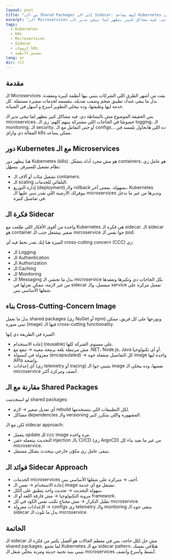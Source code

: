 ```yaml
---
layout: post
title: "من الـ Shared Packages إلى الـ Sidecar: كيف يساعد Kubernetes في تبسيط الـ Microservices"
excerpt: "الـ Microservices بقت من أشهر الطرق اللي الشركات بتبني بيها أنظمة كبيرة ومعقدة. بدل ما يبقى عندك تطبيق ضخم وصعب تعديله، بتقسمه لخدمات صغيرة مستقلة. كل خدمة ليها وظيفتها، وده بيخلي التطوير أسرع و أسهل في الصيانة. بس الحقيقة الموضوع مش بالبساطة دي. فيه مشاكل كتير بتظهر لما تيجي تدير الـ microservices، خصوصًا في الحاجات اللي مشتركة بينهم كلهم: زي الـ logging، الـ monitoring، الـ security، أو حتى التعامل مع الـ configs… ده اللي هانحاول نلمسه في المقالة دي وازاي k8s ممكن يساعد."
tags:
  - Kubernetes
  - k8s
  - Microservices
  - Sidecar
  - كبسولات_k8s
  - تصميم_الأنظمة
lang: ar
dir: rtl
---
```


## مقدمة

الـ Microservices بقت من أشهر الطرق اللي الشركات بتبني بيها أنظمة كبيرة ومعقدة. بدل ما يبقى عندك تطبيق ضخم وصعب تعديله، بتقسمه لخدمات صغيرة مستقلة. كل خدمة ليها وظيفتها، وده بيخلي التطوير أسرع و أسهل في الصيانة.

بس الحقيقة الموضوع مش بالبساطة دي. فيه مشاكل كتير بتظهر لما تيجي تدير الـ microservices، خصوصًا في الحاجات اللي مشتركة بينهم كلهم: زي الـ logging، الـ monitoring، الـ security، أو حتى التعامل مع الـ configs… ده اللي هانحاول نلمسه في المقالة دي وازاي k8s ممكن يساعد.

## دور Kubernetes مع الـ Microservices

هنا بيظهر دور Kubernetes (k8s). هو مش مجرد أداة بتشغّل containers، هو عامل زي نظام تشغيل للسيرفر. بيسهّل:
- تشغيل مئات أو آلاف الـ containers.
- الـ scaling التلقائي للخدمات.
- إدارة التوزيع (deployment) والـ rollback بسهولة.
بمعنى آخر، Kubernetes بيوفرلك الأرضية اللي تقدر تبني عليها الـ microservices وتديرها من غير ما تدخل في تفاصيل كتيرة.

## فكرة الـ Sidecar

واحدة من أقوى الأفكار اللي طلعت مع Kubernetes هي فكرة الـ sidecar. 
الـ sidecar هو container صغير بيشتغل جنب الـ microservice جوا نفس الـ pod.

الميزة هنا إنك تقدر تحط فيه أي cross-cutting concern (CCC) زي:
- الـ Logging
- الـ Authentication
- الـ Authorization
- الـ Caching
- الـ Monitoring
- الـ Messaging 
بدل ما تحشي الـ microservice بكل الحاجات دي وتكبرها وتعقدها من غير لازمة، ممكن تعزلها في sidecar منفصل، والـ service تفضل مركزة على شغلها الأساسي بس.

## بناء Cross-Cutting-Concern Image

بدل ما تعمل shared packages (زي NuGet أو npm) وتوزعها على كل فريق، ممكن تبني صورة (image) فيها الـ cross-cutting functionality. 

الميزة في الطريقة دي إنها:
- إعادة الاستخدام (reusable) على مستوى الشركة كلها.
- مش مرتبطة بلغة برمجة معينة → تنفع مع .NET، Node.js، Java أو أي تكنولوجيا.
- معزولة في كبسولة (encapsulated) → كل التفاصيل متقفلة جوه image واحدة ليها APIs واضحة.
- أي إعدادات (زي telemetry أو tracing) بتتبني جوا الـ image نفسها، وده بيخلي الـ microservice أنضف ومركزة أكتر.

## مقارنة مع الـ Shared Packages

لو استخدمت shared packages:
- أي تعديل صغير → لازم rebuild لكل التطبيقات اللي بتستخدمها.
- مشاكل dependencies والـ versioning المشهورة واللي بتتكرر كتير.

لكن مع الـ sidecar approach:
- بتعمل update للـ ccc image مرة واحدة.
- التحديث بيتعمله حقن injection بالـ CI/CD (زي ArgoCD) من غير ما تعيد بناء كل microservice.
- بتبقى عامل زي مكوّن خارجي بيتحدث بشكل مستقل.

## فوائد الـ Sidecar Approach

- الخدمات microservices أخف → متركزة على شغلها الأساسي بس.
- إعادة الاستخدام → نفس الـ image تشتغل مع أي خدمة.
- سهولة التحديث → تحديث واحد يتطبق على الكل.
- مرونة التكنولوجيا → مش فارقة اللغة أو الـ framework.
- تقليل التكرار → مش محتاج تكتب نفس الكود في كل microservice.
- الإعدادات معزولة → configs زي telemetry والـ monitoring بتبقى جوه الـ sidecar بدل ما تلوث الـ microservice.

## الخاتمة

الـ sidecar مش حل لكل حاجة، بس في معظم الحالات هو أفضل بكتير من فكرة الـ shared packages.
لما تجمع Kubernetes مع الـ sidecar pattern، هتلاقي نفسك بتبني بنية تحتية حديثة ومرنة بتخلّي شغل الـ microservices أبسط وأسرع وأنضف.
